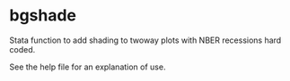 # bgshade
Stata function to add shading to twoway plots with NBER recessions hard coded.

See the help file for an explanation of use.
